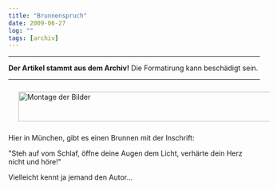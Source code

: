 ```yaml
---
title: "Brunnenspruch"
date: 2009-06-27
log: ""
tags: [archiv]
---
```

<hr><b>Der Artikel stammt aus dem Archiv!</b> Die Formatirung kann beschädigt sein.<hr>
<a href="http://www.the-independent-friend.de/?q=system/files/brunneninschrift_in_mueenchen.jpg">
<img src="http://www.the-independent-friend.de/?q=system/files/brunneninschrift_in_mueenchen.jpg"  width="550" height="60"   vspace="10" hspace="20" alt="Montage der Bilder" /></a>

Hier in München, gibt es einen Brunnen mit der Inschrift:

"Steh auf vom Schlaf, öffne deine Augen dem Licht, verhärte dein Herz nicht und höre!"

Vielleicht kennt ja jemand den Autor...
<!--break-->

